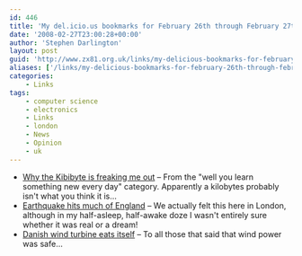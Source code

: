 ```yaml
---
id: 446
title: 'My del.icio.us bookmarks for February 26th through February 27th'
date: '2008-02-27T23:00:28+00:00'
author: 'Stephen Darlington'
layout: post
guid: 'http://www.zx81.org.uk/links/my-delicious-bookmarks-for-february-26th-through-february-27th.html'
aliases: ['/links/my-delicious-bookmarks-for-february-26th-through-february-27th.html']
categories:
    - Links
tags:
    - computer science
    - electronics
    - Links
    - london
    - News
    - Opinion
    - uk
---
```


- [Why the Kibibyte is freaking me out](http://www.bcs.org/server.php?show=ConBlogEntry.330) – From the "well you learn something new every day" category. Apparently a kilobytes probably isn't what you think it is…
- [Earthquake hits much of England](http://news.bbc.co.uk/1/hi/england/7266136.stm) – We actually felt this here in London, although in my half-asleep, half-awake doze I wasn't entirely sure whether it was real or a dream!
- [Danish wind turbine eats itself](http://www.engadget.com/2008/02/26/danish-wind-turbine-eats-itself/) – To all those that said that wind power was safe…